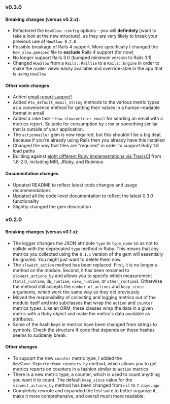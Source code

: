 ### v0.3.0

#### Breaking changes (versus v0.2.x):

* Refactored the `HowSlow::config` options - you will **definitely**
  [want to take a look at the new structure], 
  as they are very likely to break your previous use of `HowSlow 0.2.0`
* Possible breakage of Rails 4 support. More specifically I changed the
  `how_slow.gemspec` file to **exclude** Rails 4 support (for now)
* No longer support Rails 3.0 (bumped minimum version to Rails 3.1)
* Changed `HowSlow` from a `Rails::Railtie` to a `Rails::Engine` in order
  to make the mailer views easily available and override-able in the
  app that is using `HowSlow`

#### Other code changes

* Added [email report support!](https://github.com/normalocity/how_slow/issues/12)
* Added `#to_default_email_string` methods to the various metric types as a convenience
  method for getting their values in a human-readable format in email
* Added a rake task - `how_slow:metrics_email` for sending an email with a metrics
  report. Suitable for consumption by `cron` or something similar that is outside
  of your application.
* The `actionmailer` gem is now required, but this shouldn't be a big deal, because
  if you're already using Rails then you already have this installed
* Changed the way that files are "required" in order to support Ruby 1.8 load paths
* Building against [eight different Ruby implementations via TravisCI](https://travis-ci.org/normalocity/how_slow)
  from 1.8-2.0, including MRI, JRuby, and Rubinius

#### Documentation changes

* Updated README to reflect latest code changes and usage recommendations
* Updated all the code-level documentation to reflect the latest 0.3.0 functionality
* Slightly changed the gem description

### v0.2.0

#### Breaking changes (versus v0.1.x):

* The logger changes the JSON attribute `type` to `type_name` so as not to
  collide with the deprecated `type` method in Ruby. This means that any metrics
  you collected using the `0.1.x` version of the gem will essentially be
  ignored. You might just want to delete them now.
* The `slowest_action` method has been replaced. First, it is no longer a method
  on the module. Second, it has been renamed to `slowest_actions_by` and allows
  you to specify which measurement (`total_runtime`, `db_runtime`,
  `view_runtime`, or `other_runtime`). Otherwise the method still accepts the
  `number_of_actions` and `keep_since` arguments, which work the same way as
  they did previously.
* Moved the responsibility of collecting and logging metrics out of the module
  itself and into subclasses that wrap the `action` and `counter` metrics types.
  Like an ORM, these classes wrap the data in a given metric with a Ruby object
  and make the metric's data available as attributes.
* Some of the hash keys in metrics have been changed from strings to symbols.
  Check the structure if code that depends on these hashes seems to suddenly
  break.

#### Other changes

* To supoprt the new `counter` metric type, I added the
  `HowSlow::Reporter#sum_counters_by` method, which allows you to get metrics
  reports on counters in a fashion similar to `action` metrics.
* There is a new metric type, a counter, which is used to count anything you
  want it to count.
 The default `keep_since` value for the `slowest_actions_by` method has been
  changed from `nil` to `7.days.ago`.
* Completely rewrote and expanded the test suite to better organize it, make it
  more comprehensive, and overall much more readable.
